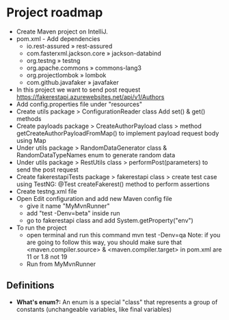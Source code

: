 # Project roadmap
- Create Maven project on IntelliJ.
- pom.xml - Add dependencies
    - io.rest-assured » rest-assured
    - com.fasterxml.jackson.core » jackson-databind
    - org.testng » testng
    - org.apache.commons » commons-lang3
    - org.projectlombok » lombok
    - com.github.javafaker » javafaker
- In this project we want to send post request
  https://fakerestapi.azurewebsites.net/api/v1/Authors
- Add config.properties file under "resources"
- Create utils package > ConfigurationReader class
    Add set() &  get() methods
- Create payloads package > CreateAuthorPayload class > method getCreateAuthorPayloadFromMap()
  to implement payload request body using Map
- Under utils package > RandomDataGenerator class & RandomDataTypeNames enum
  to generate random data
- Under utils package > RestUtils class > performPost(parameters)
  to send the post request
- Create fakerestapiTests package > fakerestapi class > create test case using TestNG: @Test createFakerest() method
  to perform assertions
- Create testng.xml file
- Open Edit configuration and add new Maven config file
    - give it name "MyMvnRunner"
    - add "test -Denv=beta" inside run
    - go to fakerestapi class and add System.getProperty("env")
- To run the project
    - open terminal and run this command mvn test -Denv=qa
      Note: if you are going to follow this way, you should make sure that  <maven.compiler.source> & <maven.compiler.target> in pom.xml are 11 or 1.8 not 19
    - Run from MyMvnRunner


## Definitions
- **What's enum?:** An enum is a special "class" that represents a group of constants (unchangeable variables, like final variables)